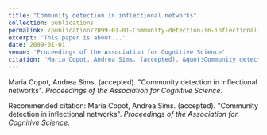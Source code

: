 ```yaml
---
title: "Community detection in inflectional networks"
collection: publications
permalink: /publication/2099-01-01-Community-detection-in-inflectional-networks
excerpt: 'This paper is about...'
date: 2099-01-01
venue: 'Proceedings of the Association for Cognitive Science'
citation: 'Maria Copot, Andrea Sims. (accepted). &quot;Community detection in inflectional networks&quot;. <i>Proceedings of the Association for Cognitive Science</i>.'
---
```


Maria Copot, Andrea Sims. (accepted). "Community detection in inflectional networks". <i>Proceedings of the Association for Cognitive Science</i>.



Recommended citation: Maria Copot, Andrea Sims. (accepted). "Community detection in inflectional networks". <i>Proceedings of the Association for Cognitive Science</i>.
